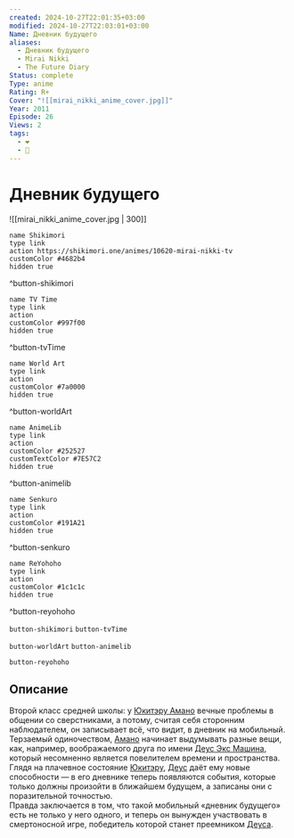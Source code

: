 ```yaml
---
created: 2024-10-27T22:01:35+03:00
modified: 2024-10-27T22:03:01+03:00
Name: Дневник будущего
aliases:
  - Дневник будущего
  - Mirai Nikki
  - The Future Diary
Status: complete
Type: anime
Rating: R+
Cover: "![[mirai_nikki_anime_cover.jpg]]"
Year: 2011
Episode: 26
Views: 2
tags:
  - ❤
  - 🔞
---
```


# Дневник будущего

![[mirai_nikki_anime_cover.jpg | 300]]

```button
name Shikimori
type link
action https://shikimori.one/animes/10620-mirai-nikki-tv
customColor #4682b4
hidden true
```
^button-shikimori

```button
name TV Time
type link
action 
customColor #997f00
hidden true
```
^button-tvTime

```button
name World Art
type link
action 
customColor #7a0000
hidden true
```
^button-worldArt

```button
name AnimeLib
type link
action 
customColor #252527
customTextColor #7E57C2
hidden true
```
^button-animelib

```button
name Senkuro
type link
action 
customColor #191A21
hidden true
```
^button-senkuro

```button
name ReYohoho
type link
action 
customColor #1c1c1c
hidden true
```
^button-reyohoho



`button-shikimori` `button-tvTime`

`button-worldArt` `button-animelib`

`button-reyohoho`

## Описание

Второй класс средней школы: у [Юкитэру Амано](https://shikimori.one/characters/4962-yukiteru-amano) вечные проблемы в общении со сверстниками, а потому, считая себя сторонним наблюдателем, он записывает всё, что видит, в дневник на мобильный.  
Терзаемый одиночеством, [Амано](https://shikimori.one/characters/4962-yukiteru-amano) начинает выдумывать разные вещи, как, например, воображаемого друга по имени [Деус Экс Машина](https://shikimori.one/characters/4964-deus-ex-machina), который несомненно является повелителем времени и пространства. Глядя на плачевное состояние [Юкитэру](https://shikimori.one/characters/4962-yukiteru-amano), [Деус](https://shikimori.one/characters/4964-deus-ex-machina) даёт ему новые способности — в его дневнике теперь появляются события, которые только должны произойти в ближайшем будущем, а записаны они с поразительной точностью.  
Правда заключается в том, что такой мобильный «дневник будущего» есть не только у него одного, и теперь он вынужден участвовать в смертоносной игре, победитель которой станет преемником [Деуса](https://shikimori.one/characters/4964-deus-ex-machina).
